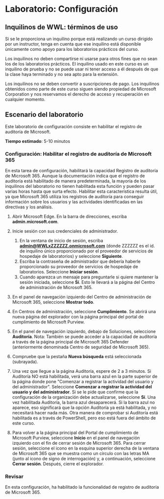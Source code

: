 <!---
---
Laboratorio: Título: "Configuración"
---
--->

# Laboratorio: Configuración

## Inquilinos de WWL: términos de uso
Si se le proporciona un inquilino porque está realizando un curso dirigido por un instructor, tenga en cuenta que ese inquilino está disponible únicamente como apoyo para los laboratorios prácticos del curso.

Los inquilinos no deben compartirse ni usarse para otros fines que no sean los de los laboratorios prácticos. El inquilino usado en este curso es un inquilino de prueba y no se puede usar ni tener acceso a él después de que la clase haya terminado y no sea apto para la extensión.

Los inquilinos no se deben convertir a suscripciones de pago. Los inquilinos obtenidos como parte de este curso siguen siendo propiedad de Microsoft Corporation y nos reservamos el derecho de acceso y recuperación en cualquier momento.

## Escenario del laboratorio

Este laboratorio de configuración consiste en habilitar el registro de auditoría de Microsoft.

**Tiempo estimado**: 5-10 minutos

### Configuración: Habilitar el registro de auditoría de Microsoft 365

En esta tarea de configuración, habilitará la capacidad Registro de auditoría de Microsoft 365.  Aunque la documentación indica que el registro de auditoría está habilitado de manera predeterminada, la mayoría de los inquilinos del laboratorio no tienen habilitada esta función y pueden pasar varias horas hasta que surta efecto.  Habilitar esta característica resulta útil, ya que Microsoft 365 utiliza los registros de auditoría para conseguir información sobre los usuarios y las actividades identificadas en las directivas y los análisis.

1. Abrir Microsoft Edge. En la barra de direcciones, escriba **admin.microsoft.com**.

1. Inicie sesión con sus credenciales de administrador.
    1. En la ventana de inicio de sesión, escriba **admin@WWLxZZZZZZ.onmicrosoft.com** (donde ZZZZZZ es el id. de inquilino único proporcionado por el proveedor de servicios de hospedaje de laboratorios) y seleccione **Siguiente**.
    1. Escriba la contraseña de administrador que debería haberle proporcionado su proveedor de servicios de hospedaje de laboratorios. Seleccione **Iniciar sesión**.
    1. Cuando aparezca un mensaje para preguntarle si quiere mantener la sesión iniciada, seleccione **Sí**. Esto le llevará a la página del Centro de administración de Microsoft 365.

1. En el panel de navegación izquierdo del Centro de administración de Microsoft 365, seleccione **Mostrar todo**.

1. En Centros de administración, seleccione **Cumplimiento**.  Se abrirá una nueva página del explorador con la página principal del portal de cumplimiento de Microsoft Purview.  

1. En el panel de navegación izquierdo, debajo de Soluciones, seleccione **Auditoría**.  Nota: También se puede acceder a la capacidad de auditoría a través de la página principal de Microsoft 365 Defender (anteriormente denominada Centro de seguridad de Microsoft 365).

1. Compruebe que la pestaña **Nueva búsqueda** está seleccionada (subrayada).

1. Una vez que llegue a la página Auditoría, espere de 2 a 3 minutos.  Si Auditoría NO está habilitada, verá una barra azul en la parte superior de la página donde pone "Comenzar a registrar la actividad del usuario y del administrador".  Seleccione **Comenzar a registrar la actividad del usuario y del administrador**.  Si se le pide que confirme que la configuración de la organización debe actualizarse, seleccione **Sí**. Una vez habilitada Auditoría, la barra azul desaparecerá.  Si la barra azul no aparece, eso significará que la opción Auditoría ya está habilitada, y no necesitará hacer nada más.  Otra manera de comprobar si Auditoría está habilitada es a través de PowerShell, pero eso está fuera del ámbito de este curso.

1. Para volver a la página principal del Portal de cumplimiento de Microsoft Purview, seleccione **Inicio** en el panel de navegación izquierdo con el fin de cerrar sesión de Microsoft 365. Para cerrar sesión, seleccione el icono en la esquina superior derecha de la ventana de Microsoft 365 que se muestra como un círculo con las letras MA (junto al icono de signo de interrogación) y, a continuación, seleccione **Cerrar sesión**. Después, cierre el explorador.

### Revisar

En esta configuración, ha habilitado la funcionalidad de registro de auditoría de Microsoft 365.

